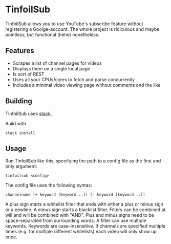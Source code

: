 TinfoilSub
==========

TinfoilSub allows you to use YouTube's subscribe feature without registering a
Goolge-account. The whole project is ridiculous and maybe pointless, but
functional (hehe) nonetheless.

Features
--------

- Scrapes a list of channel pages for videos
- Displays them on a single local page
- Is sort of REST
- Uses all your CPUs/cores to fetch and parse concurrently
- Includes a minimal video viewing page without comments and the like

Building
--------

TinfoilSub uses [stack](https://stackage.org).

Build with

```
stack install
```

Usage
-----

Run TinfoilSub like this, specifying the path to a config file as the first and
only argument:

```
tinfoilsub <config>
```

The config file uses the following syntax:

```
channelname [+ keyword [keyword ..]] [- keyword [keyword ..]]
```

A plus sign starts a whitelist filter that ends with either a plus or minus
sign or a newline. A minus sign starts a blacklist filter. Filters can be
combined at will and will be combined with "AND". Plus and minus signs need to
be space-separated from surrounding words. A filter can use multiple keywords.
Keywords are case-insensitive. If channels are specified multiple times (e.g.
for multiple different whitelists) each video will only show up once.

